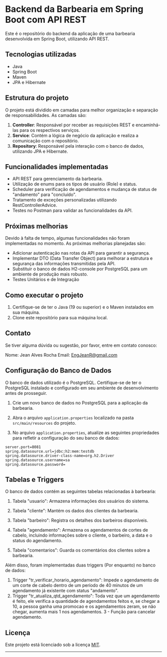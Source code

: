 # Backend da Barbearia em Spring Boot com API REST

Este é o repositório do backend da aplicação de uma barbearia desenvolvida em Spring Boot, utilizando API REST. 

## Tecnologias utilizadas

- Java
- Spring Boot
- Maven
- JPA e Hibernate

## Estrutura do projeto

O projeto está dividido em camadas para melhor organização e separação de responsabilidades. As camadas são:

1. **Controller**: Responsável por receber as requisições REST e encaminhá-las para os respectivos serviços.
2. **Service**: Contém a lógica de negócio da aplicação e realiza a comunicação com o repositório.
3. **Repository**: Responsável pela interação com o banco de dados, utilizando JPA e Hibernate.

## Funcionalidades implementadas

- API REST para gerenciamento da barbearia.
- Utilização de enums para os tipos de usuário (Role) e status.
- Scheduler para verificação de agendamentos e mudança de status de "andamento" para "concluído".
- Tratamento de exceções personalizadas utilizando RestControllerAdvice.
- Testes no Postman para validar as funcionalidades da API.

## Próximas melhorias

Devido à falta de tempo, algumas funcionalidades não foram implementadas no momento. As próximas melhorias planejadas são:

- Adicionar autenticação nas rotas da API para garantir a segurança.
- Implementar DTO (Data Transfer Object) para melhorar a estrutura e segurança das informações transmitidas pela API.
- Substituir o banco de dados H2-console por PostgreSQL para um ambiente de produção mais robusto.
- Testes Unitários e de Integração

## Como executar o projeto

1. Certifique-se de ter o Java (19 ou superior) e o Maven instalados em sua máquina.
2. Clone este repositório para sua máquina local.

## Contato

Se tiver alguma dúvida ou sugestão, por favor, entre em contato conosco:

Nome: Jean Alves Rocha
Email: EngJeanR@gmail.com


## Configuração do Banco de Dados

O banco de dados utilizado é o PostgreSQL. Certifique-se de ter o PostgreSQL instalado e configurado em seu ambiente de desenvolvimento antes de prosseguir.

1. Crie um novo banco de dados no PostgreSQL para a aplicação da barbearia.

2. Abra o arquivo `application.properties` localizado na pasta `src/main/resources` do projeto.

3. No arquivo `application.properties`, atualize as seguintes propriedades para refletir a configuração do seu banco de dados:

```properties
server.port=8081
spring.datasource.url=jdbc:h2:mem:testdb
spring.datasource.driver-class-name=org.h2.Driver
spring.datasource.username=sa
spring.datasource.password=
```

## Tabelas e Triggers

O banco de dados contém as seguintes tabelas relacionadas à barbearia:

1. Tabela "usuario": Armazena informações dos usuários do sistema.

2. Tabela "cliente": Mantém os dados dos clientes da barbearia.

3. Tabela "barbeiro": Registra os detalhes dos barbeiros disponíveis.

4. Tabela "agendamento": Armazena os agendamentos de cortes de cabelo, incluindo informações sobre o cliente, o barbeiro, a data e o status do agendamento.

5. Tabela "comentarios": Guarda os comentários dos clientes sobre a barbearia.

Além disso, foram implementadas duas triggers (Por enquanto) no banco de dados:

1. Trigger "tr_verificar_horario_agendamento": Impede o agendamento de um corte de cabelo dentro de um período de 40 minutos de um agendamento já existente com status "andamento".
2. Trigger "tr_atualiza_qtd_agendamento": Toda vez que um agendamento é feito, ele verifica a quantidade de agendamentos feitos e, se chegar a 10, a pessoa ganha uma promocao e os agendamentos zeram, se não chegar, aumenta mais 1 nos agendamentos.
3 - Função para cancelar agendamento.

## Licença

Este projeto está licenciado sob a licença [MIT](LICENSE).

---

